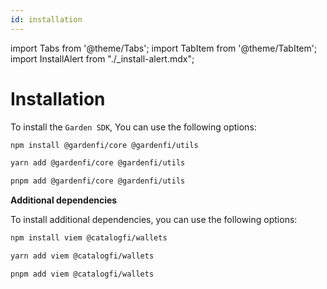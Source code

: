 ```yaml
---
id: installation
---
```


import Tabs from '@theme/Tabs';
import TabItem from '@theme/TabItem';
import InstallAlert from "./\_install-alert.mdx";

# Installation

<InstallAlert/>

To install the `Garden SDK`, You can use the following options:
<Tabs>  

<TabItem value="npm" label="npm">  

```bash
npm install @gardenfi/core @gardenfi/utils
```  

</TabItem>  

<TabItem value="yarn" label="yarn">  

```bash
yarn add @gardenfi/core @gardenfi/utils
```  

</TabItem>  

<TabItem value="pnpm" label="pnpm">  

```bash
pnpm add @gardenfi/core @gardenfi/utils
```  

</TabItem>  

</Tabs>  

**Additional dependencies**

To install additional dependencies, you can use the following options:
<Tabs>  

<TabItem value="npm" label="npm">  

```bash
npm install viem @catalogfi/wallets
```  

</TabItem>  

<TabItem value="yarn" label="yarn">  

```bash
yarn add viem @catalogfi/wallets
```  

</TabItem>  

<TabItem value="pnpm" label="pnpm">  

```bash
pnpm add viem @catalogfi/wallets
```  

</TabItem>  

</Tabs>  
